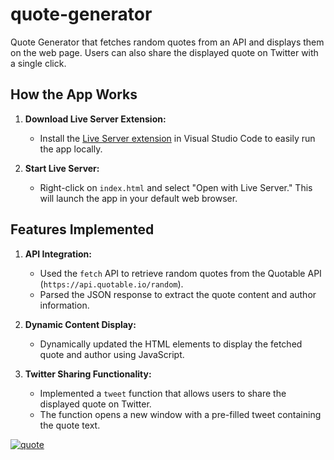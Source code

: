 # quote-generator
Quote Generator that fetches random quotes from an API and displays them on the web page. Users can also share the displayed quote on Twitter with a single click.

## How the App Works
1. **Download Live Server Extension:**
   - Install the [Live Server extension](https://marketplace.visualstudio.com/items?itemName=ritwickdey.LiveServer) in Visual Studio Code to easily run the app locally.

2. **Start Live Server:**
   - Right-click on `index.html` and select "Open with Live Server." This will launch the app in your default web browser.


## Features Implemented
1. **API Integration:**
   - Used the `fetch` API to retrieve random quotes from the Quotable API (`https://api.quotable.io/random`).
   - Parsed the JSON response to extract the quote content and author information.

2. **Dynamic Content Display:**
   - Dynamically updated the HTML elements to display the fetched quote and author using JavaScript.

3. **Twitter Sharing Functionality:**
   - Implemented a `tweet` function that allows users to share the displayed quote on Twitter.
   - The function opens a new window with a pre-filled tweet containing the quote text.

[
![quote](https://github.com/user-attachments/assets/8d20f9ce-15a7-4283-8d28-2cebba8c7935)
](url)
